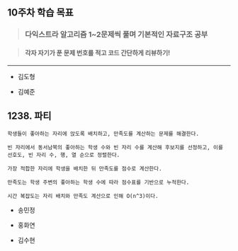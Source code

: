 ## 10주차 학습 목표
> ### 다익스트라 알고리즘 1~2문제씩 풀며 기본적인 자료구조 공부

> #### 각자 자기가 푼 문제 번호를 적고 코드 간단하게 리뷰하기! 


***
* 김도형  

    
* 김예준
## 1238. 파티
    학생들이 좋아하는 자리에 앉도록 배치하고, 만족도를 계산하는 문제를 해결한다.
    
    빈 자리에서 동서남북의 좋아하는 학생 수와 빈 자리 수를 계산해 후보지를 선정하고, 이를 선호도, 빈 자리 수, 행, 열 순으로 정렬한다.
    
    가장 적합한 자리에 학생을 배치한 뒤 만족도를 점수로 계산한다.
    
    만족도는 학생 주변의 좋아하는 학생 수에 따라 점수표를 기반으로 누적한다.
    
    시간 복잡도는 자리 배치와 만족도 계산으로 인해 O(n^3)이다.


* 송민정

* 홍화연

* 김수현
